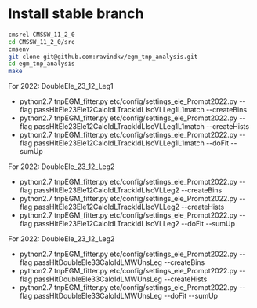 # Install stable branch
```bash
cmsrel CMSSW_11_2_0
cd CMSSW_11_2_0/src
cmsenv
git clone git@github.com:ravindkv/egm_tnp_analysis.git 
cd egm_tnp_analysis
make 
```
For 2022: DoubleEle_23_12_Leg1
 * python2.7 tnpEGM_fitter.py etc/config/settings_ele_Prompt2022.py  --flag passHltEle23Ele12CaloIdLTrackIdLIsoVLLeg1L1match --createBins
 * python2.7 tnpEGM_fitter.py etc/config/settings_ele_Prompt2022.py  --flag passHltEle23Ele12CaloIdLTrackIdLIsoVLLeg1L1match --createHists
 * python2.7 tnpEGM_fitter.py etc/config/settings_ele_Prompt2022.py  --flag passHltEle23Ele12CaloIdLTrackIdLIsoVLLeg1L1match --doFit --sumUp


For 2022: DoubleEle_23_12_Leg2
 * python2.7 tnpEGM_fitter.py etc/config/settings_ele_Prompt2022.py  --flag passHltEle23Ele12CaloIdLTrackIdLIsoVLLeg2 --createBins
 * python2.7 tnpEGM_fitter.py etc/config/settings_ele_Prompt2022.py  --flag passHltEle23Ele12CaloIdLTrackIdLIsoVLLeg2 --createHists
 * python2.7 tnpEGM_fitter.py etc/config/settings_ele_Prompt2022.py  --flag passHltEle23Ele12CaloIdLTrackIdLIsoVLLeg2 --doFit --sumUp



For 2022: DoubleEle_23_12_Leg2
 * python2.7 tnpEGM_fitter.py etc/config/settings_ele_Prompt2022.py  --flag passHltDoubleEle33CaloIdLMWUnsLeg --createBins
 * python2.7 tnpEGM_fitter.py etc/config/settings_ele_Prompt2022.py  --flag passHltDoubleEle33CaloIdLMWUnsLeg --createHists
 * python2.7 tnpEGM_fitter.py etc/config/settings_ele_Prompt2022.py  --flag passHltDoubleEle33CaloIdLMWUnsLeg --doFit --sumUp
